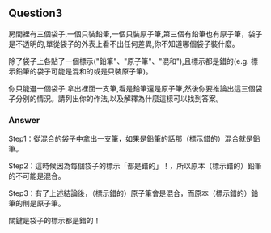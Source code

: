 ## Question3

房間裡有三個袋子,一個只裝鉛筆,一個只裝原子筆,第三個有鉛筆也有原子筆，袋子是不透明的,單從袋子的外表上看不出任何差異,你不知道哪個袋子裝什麼。

除了袋子上各貼了一個標示("鉛筆"、"原子筆"、"混和"),且標示都是錯的(e.g. 標示鉛筆的袋子可能是混和的或是只裝原子筆)。

你只能選一個袋子,拿出裡面一支筆,看是鉛筆還是原子筆,然後你要推論出這三個袋子分別的情況。請列出你的作法,以及解釋為什麼這樣可以找到答案。

### Answer

Step1：從混合的袋子中拿出一支筆，如果是鉛筆的話那（標示錯的）混合就是鉛筆。

Step2：這時候因為每個袋子的標示「都是錯的」！，所以原本（標示錯的）鉛筆的不可能是混合。

Step3：有了上述結論後，（標示錯的）原子筆會是混合，而原本（標示錯的）鉛筆的則是原子筆。

關鍵是袋子的標示都是錯的！

